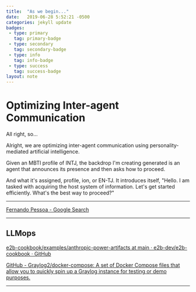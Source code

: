 ```yaml
---
title:  "As we begin..."
date:   2019-06-28 5:52:21 -0500
categories: jekyll update
badges:
 - type: primary
   tag: primary-badge
 - type: secondary
   tag: secondary-badge
 - type: info
   tag: info-badge
 - type: success
   tag: success-badge
layout: note
---
```


# Optimizing Inter-agent Communication

All right, so...

Alright, we are optimizing inter-agent communication using personality-mediated artificial intelligence.

Given an MBTI profile of INTJ, the backdrop I'm creating generated is an agent that announces its presence and then asks how to proceed.

And what it's assigned, profile, ion, or EN-TJ. It introduces itself, "Hello. I am tasked with acquiring the host system of information. Let's get started efficiently. What's the best way to proceed?"

------------------------------------------------------------------------

[Fernando Pessoa - Google Search](https://www.google.com/search?q=Fernando+Pessoa&sca_esv=04aa412ff406bf20&sxsrf=ADLYWIJOq8AgjqHli4KReFCArm-rB-yU6w%3A1720475291445&ei=m16MZsP0GqqU5OMPhtO1wAM&ved=0ahUKEwiDrt30tZiHAxUqCnkGHYZpDTgQ4dUDCA8&uact=5&oq=Fernando+Pessoa&gs_lp=Egxnd3Mtd2l6LXNlcnAiD0Zlcm5hbmRvIFBlc3NvYTILEC4YgAQYsQMYgwEyBRAAGIAEMgUQABiABDIFEC4YgAQyBRAuGIAEMgUQABiABDIFEAAYgAQyBRAAGIAEMgsQLhiABBjHARivATIFEAAYgAQyGhAuGIAEGLEDGIMBGJcFGNwEGN4EGOAE2AEBSKgPUOcHWOcHcAN4AZABAJgBngGgAZ4BqgEDMC4xuAEDyAEA-AEC-AEBmAIEoAKsAcICChAAGLADGNYEGEeYAwDiAwUSATEgQIgGAZAGAroGBggBEAEYFJIHAzMuMaAHwg8&sclient=gws-wiz-serp)

------------------------------------------------------------------------

## LLMops

[e2b-cookbook/examples/anthropic-power-artifacts at main · e2b-dev/e2b-cookbook · GitHub](https://github.com/e2b-dev/e2b-cookbook/tree/main/examples/anthropic-power-artifacts)

[GitHub - Graylog2/docker-compose: A set of Docker Compose files that allow you to quickly spin up a Graylog instance for testing or demo purposes.](https://github.com/Graylog2/docker-compose)

------------------------------------------------------------------------
